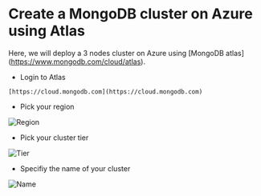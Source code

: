 # Create a MongoDB cluster on Azure using Atlas 

Here, we will deploy a 3 nodes cluster on Azure using [MongoDB atlas] (https://www.mongodb.com/cloud/atlas). 

* Login to Atlas 

```
[https://cloud.mongodb.com](https://cloud.mongodb.com)
```

* Pick your region

 ![Region](/imgs/region.png "Region")

* Pick your cluster tier

 ![Tier](/imgs/tier.png "Tier")

* Specifiy the name of your cluster

 ![Name](/imgs/name.png "Name")



